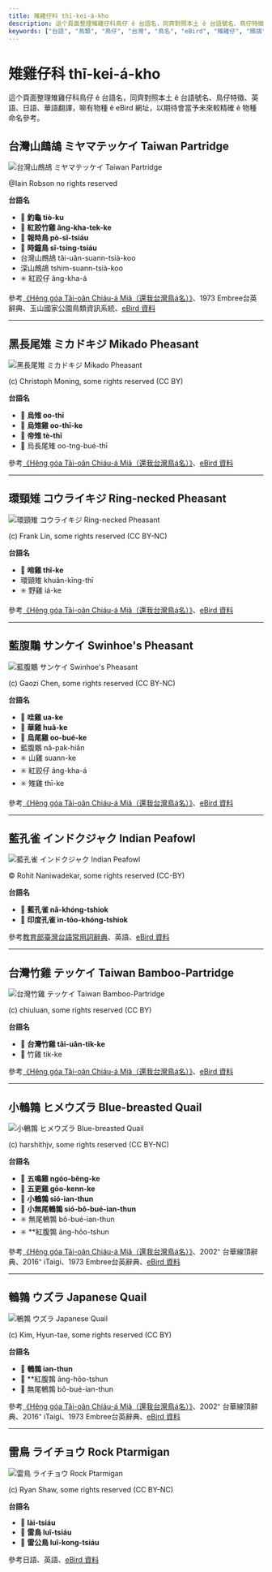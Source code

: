 ```yaml
---
title: 雉雞仔科 thī-kei-á-kho
description: 這个頁面整理雉雞仔科鳥仔 ê 台語名，同齊對照本土 ê 台語號名、鳥仔特徵、英語、日語、華語翻譯，嘛有物種 ê eBird 網址，以期待會當予未來較精確 ê 物種命名參考。
keywords: ["台語", "鳥類", "鳥仔", "台灣", "鳥名", "eBird", "雉雞仔", "鷓鴣"]
---
```


# 雉雞仔科 thī-kei-á-kho

這个頁面整理雉雞仔科鳥仔 ê 台語名，同齊對照本土 ê 台語號名、鳥仔特徵、英語、日語、華語翻譯，嘛有物種 ê eBird 網址，以期待會當予未來較精確 ê 物種命名參考。

## 台灣山鷓鴣 ミヤマテッケイ Taiwan Partridge

![台灣山鷓鴣 ミヤマテッケイ Taiwan Partridge](https://inaturalist-open-data.s3.amazonaws.com/photos/47721510/medium.jpg)

@Iain Robson no rights reserved

**台語名**

- 🎯 **釣龜 tiò-ku**
- 🎯 **紅跤竹雞 âng-kha-tek-ke**
- 🎯 **報時鳥 pò-sî-tsiáu**
- 🎯 **時鐘鳥 sî-tsing-tsiáu**
- 台灣山鷓鴣 tâi-uân-suann-tsià-koo
- 深山鷓鴣 tshim-suann-tsià-koo
- ✳️ 紅跤仔 âng-kha-á

參考[《Hêng góa Tâi-oân Chiáu-á Miâ（還我台灣鳥á名）》](https://siaulahjih.github.io/TaiOanChiauA/)、1973 Embree台英辭典、玉山國家公園鳥類資訊系統、[eBird 資料](https://ebird.org/species/taipar1)

---

## 黑長尾雉 ミカドキジ Mikado Pheasant

![黑長尾雉 ミカドキジ Mikado Pheasant](https://inaturalist-open-data.s3.amazonaws.com/photos/101854803/medium.jpeg)

(c) Christoph Moning, some rights reserved (CC BY)

**台語名**

- 🎯 **烏雉 oo-thī**
- 🎯 **烏雉雞 oo-thī-ke**
- 🎯 **帝雉 tè-thī**
- 🎯 烏長尾雉 oo-tng-bué-thī

參考[《Hêng góa Tâi-oân Chiáu-á Miâ（還我台灣鳥á名）》](https://siaulahjih.github.io/TaiOanChiauA/)、[eBird 資料](https://ebird.org/species/mikphe1)

---

## 環頸雉 コウライキジ Ring-necked Pheasant

![環頸雉 コウライキジ Ring-necked Pheasant](https://inaturalist-open-data.s3.amazonaws.com/photos/176733796/medium.jpg)

(c) Frank Lin, some rights reserved (CC BY-NC)

**台語名**

- 🎯 **啼雞 thî-ke**
- 環頸雉 khuân-kīng-thī
- ✳️ 野雞 iá-ke

參考[《Hêng góa Tâi-oân Chiáu-á Miâ（還我台灣鳥á名）》](https://siaulahjih.github.io/TaiOanChiauA/)、[eBird 資料](https://ebird.org/species/rinphe1)

---

## 藍腹鷴 サンケイ Swinhoe's Pheasant

![藍腹鷴 サンケイ Swinhoe's Pheasant](https://inaturalist-open-data.s3.amazonaws.com/photos/53858000/medium.jpeg)

(c) Gaozi Chen, some rights reserved (CC BY-NC)

**台語名**

- 🎯 **哇雞 ua-ke**
- 🎯 **華雞 huâ-ke**
- 🎯 **烏尾雞 oo-bué-ke**
- 藍腹鷴 nâ-pak-hiân
- ✳️ 山雞 suann-ke
- ✳️ 紅跤仔 âng-kha-á
- ✳️ 雉雞 thī-ke

參考[《Hêng góa Tâi-oân Chiáu-á Miâ（還我台灣鳥á名）》](https://siaulahjih.github.io/TaiOanChiauA/)、[eBird 資料](https://ebird.org/species/swiphe1)

---

## 藍孔雀 インドクジャク Indian Peafowl

![藍孔雀 インドクジャク Indian Peafowl](https://inaturalist-open-data.s3.amazonaws.com/photos/457151108/medium.jpeg)

© Rohit Naniwadekar, some rights reserved (CC-BY)

**台語名**

- 🎯 **藍孔雀 nâ-khóng-tshiok**
- 🎯 **印度孔雀 ìn-tōo-khóng-tshiok**

參考[教育部臺灣台語常用詞辭典](https://sutian.moe.edu.tw/)、英語、[eBird 資料](https://ebird.org/species/compea)

---

## 台灣竹雞 テッケイ Taiwan Bamboo-Partridge

![台灣竹雞 テッケイ Taiwan Bamboo-Partridge](https://inaturalist-open-data.s3.amazonaws.com/photos/120166980/medium.jpeg)

(c) chiuluan, some rights reserved (CC BY)

**台語名**

- 🎯 **台灣竹雞 tâi-uân-tik-ke**
- 🎯 竹雞 tik-ke

參考[《Hêng góa Tâi-oân Chiáu-á Miâ（還我台灣鳥á名）》](https://siaulahjih.github.io/TaiOanChiauA/)、[eBird 資料](https://ebird.org/species/taibap1)

---

## 小鵪鶉 ヒメウズラ Blue-breasted Quail

![小鵪鶉 ヒメウズラ Blue-breasted Quail](https://inaturalist-open-data.s3.amazonaws.com/photos/34263960/medium.jpeg)

(c) harshithjv, some rights reserved (CC BY-NC)

**台語名**

- 🎯 **五鳴雞 ngóo-bêng-ke**
- 🎯 **五更雞 gōo-kenn-ke**
- 🎯 **小鵪鶉 sió-ian-thun**
- 🎯 **小無尾鵪鶉 sió-bô-bué-ian-thun**
- ✳️ 無尾鵪鶉 bô-bué-ian-thun
- ✳️ **紅腹鶉 âng-hôo-tshun

參考[《Hêng góa Tâi-oân Chiáu-á Miâ（還我台灣鳥á名）》](https://siaulahjih.github.io/TaiOanChiauA/)、2002⁺ 台華線頂辭典、2016⁺ iTaigi、1973 Embree台英辭典、[eBird 資料](https://ebird.org/species/blbqua1)

---

## 鵪鶉 ウズラ Japanese Quail

![鵪鶉 ウズラ Japanese Quail](https://inaturalist-open-data.s3.amazonaws.com/photos/2708257/medium.jpg)

(c) Kim, Hyun-tae, some rights reserved (CC BY)

**台語名**

- 🎯 **鵪鶉 ian-thun**
- 🎯 **紅腹鶉 âng-hôo-tshun
- 🎯 無尾鵪鶉 bô-bué-ian-thun

參考[《Hêng góa Tâi-oân Chiáu-á Miâ（還我台灣鳥á名）》](https://siaulahjih.github.io/TaiOanChiauA/)、2002⁺ 台華線頂辭典、2016⁺ iTaigi、1973 Embree台英辭典、[eBird 資料](https://ebird.org/species/japqua)

---

## 雷鳥 ライチョウ Rock Ptarmigan

![雷鳥 ライチョウ Rock Ptarmigan](https://inaturalist-open-data.s3.amazonaws.com/photos/45166074/medium.jpg)

(c) Ryan Shaw, some rights reserved (CC BY-NC)

**台語名**

- 🎯 **lài-tsiáu**
- 🎯 **雷鳥 luî-tsiáu**
- 🎯 **雷公鳥 luî-kong-tsiáu**

參考日語、英語、[eBird 資料](https://ebird.org/species/rocpta1)
